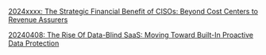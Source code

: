 [2024xxxx: The Strategic Financial Benefit of CISOs: Beyond Cost Centers to Revenue Assurers]()

[20240408: The Rise Of Data-Blind SaaS: Moving Toward Built-In Proactive Data Protection](https://www.forbes.com/sites/forbestechcouncil/2024/04/08/the-rise-of-data-blind-saas-moving-toward-built-in-proactive-data-protection/?sh=2b7986b32fec)
 
